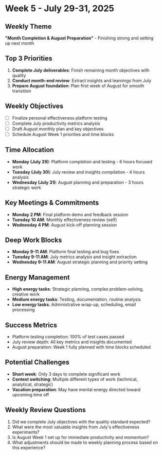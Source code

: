 # Week 5 - July 29-31, 2025

## Weekly Theme
**"Month Completion & August Preparation"** - Finishing strong and setting up next month

## Top 3 Priorities
1. **Complete July deliverables**: Finish remaining month objectives with quality
2. **Conduct month-end review**: Extract insights and learnings from July
3. **Prepare August foundation**: Plan first week of August for smooth transition

## Weekly Objectives
- [ ] Finalize personal effectiveness platform testing
- [ ] Complete July productivity metrics analysis
- [ ] Draft August monthly plan and key objectives
- [ ] Schedule August Week 1 priorities and time blocks

## Time Allocation
- **Monday (July 29)**: Platform completion and testing - 6 hours focused work
- **Tuesday (July 30)**: July review and insights compilation - 4 hours analysis
- **Wednesday (July 31)**: August planning and preparation - 3 hours strategic work

## Key Meetings & Commitments
- **Monday 2 PM**: Final platform demo and feedback session
- **Tuesday 10 AM**: Monthly effectiveness review (self)
- **Wednesday 4 PM**: August kick-off planning session

## Deep Work Blocks
- **Monday 9-11 AM**: Platform final testing and bug fixes
- **Tuesday 9-11 AM**: July metrics analysis and insight extraction  
- **Wednesday 9-11 AM**: August strategic planning and priority setting

## Energy Management
- **High energy tasks**: Strategic planning, complex problem-solving, creative work
- **Medium energy tasks**: Testing, documentation, routine analysis
- **Low energy tasks**: Administrative wrap-up, scheduling, email processing

## Success Metrics
- Platform testing completion: 100% of test cases passed
- July review depth: All key metrics and insights documented
- August preparation: Week 1 fully planned with time blocks scheduled

## Potential Challenges
- **Short week**: Only 3 days to complete significant work
- **Context switching**: Multiple different types of work (technical, analytical, strategic)
- **Vacation preparation**: May have mental energy directed toward upcoming time off

## Weekly Review Questions
1. Did we complete July objectives with the quality standard expected?
2. What were the most valuable insights from July's effectiveness experiments?
3. Is August Week 1 set up for immediate productivity and momentum?
4. What adjustments should be made to weekly planning process based on this experience?